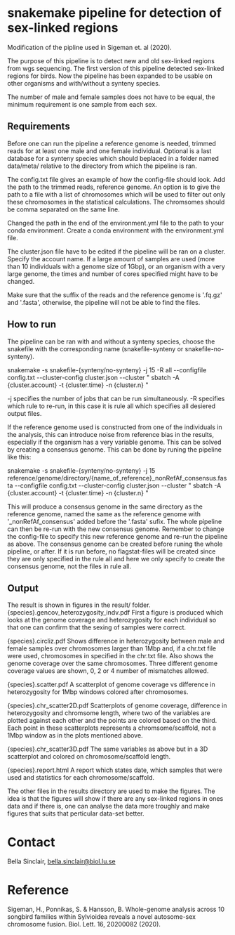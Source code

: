 # snakemake pipeline for detection of sex-linked regions

Modification of the pipline used in Sigeman et. al (2020). 

The purpose of this pipeline is to detect new and old sex-linked regions from wgs sequencing. The first version of this pipeline detected sex-linked regions for birds. Now the pipeline has been expanded to be usable on other organisms and with/without a synteny species.

The number of male and female samples does not have to be equal, the minimum requirement is one sample from each sex. 


## Requirements
Before one can run the pipeline a reference genome is needed, trimmed reads for at least one male and one female individual. 
Optional is a last database for a synteny species which should beplaced in a folder named data/meta/ relative to the directory from which the pipeline is ran. 

The config.txt file gives an example of how the config-file should look. Add the path to the trimmed reads, reference genome. An option is to give the path to a file with a list of chromosomes which will be used to filter out only these chromosomes in the statistical calculations. The chromsomes should be comma separated on the same line.

Changed the path in the end of the environment.yml file to the path to your conda environment. Create a conda environment with the environment.yml file.

The cluster.json file have to be edited if the pipeline will be ran on a cluster. Specify the account name. 
If a large amount of samples are used (more than 10 individuals with a genome size of 1Gbp), or an organism with a very large genome, the times and number of cores specified might have to be changed. 

Make sure that the suffix of the reads and the reference genome is '.fq.gz' and '.fasta', otherwise, the pipeline will not be able to find the files. 


## How to run
The pipeline can be ran with and without a synteny species, choose the snakefile with the corresponding name (snakefile-synteny or snakefile-no-synteny).

snakemake -s snakefile-{synteny/no-synteny} -j 15 -R all --configfile config.txt --cluster-config cluster.json --cluster " sbatch -A {cluster.account} -t {cluster.time} -n {cluster.n} "

-j specifies the number of jobs that can be run simultaneously.
-R specifies which rule to re-run, in this case it is rule all which specifies all desiered output files.

If the reference genome used is constructed from one of the individuals in the analysis, this can introduce noise from reference bias in the results, especially if the organism has a very variable genome. This can be solved by creating a consensus genome. This can be done by runing the pipeline like this:

snakemake -s snakefile-{synteny/no-synteny} -j 15 reference/genome/directory/{name_of_reference}_nonRefAf_consensus.fasta --configfile config.txt --cluster-config cluster.json --cluster " sbatch -A {cluster.account} -t {cluster.time} -n {cluster.n} "

This will produce a consensus genome in the same directory as the reference genome, named the same as the reference genome with '_nonRefAf_consensus' added before the '.fasta' sufix. The whole pipeline can then be re-run with the new consensus genome. Remember to change the config-file to specify this new reference genome and re-run the pipeline as above. The consensus genome can be created before runing the whole pipeline, or after. If it is run before, no flagstat-files will be created since they are only specified in the rule all and here we only specify to create the consensus genome, not the files in rule all.


## Output
The result is shown in figures in the result/ folder. 
{species}.gencov_heterozygosity_indv.pdf First a figure is produced which looks at the genome coverage and heterozygosity for each individual so that one can confirm that the sexing of samples were correct.

{species}.circliz.pdf Shows difference in heterozygosity between male and female samples over chromosomes larger than 1Mbp and, if a chr.txt file were used, chromosomes in specified in the chr.txt file. Also shows the genome coverage over the same chromosomes. Three different genome coverage values are shown, 0, 2 or 4 number of mismatches allowed.

{species}.scatter.pdf A scatterplot of genome coverage vs difference in heterozygosity for 1Mbp windows colored after chromosomes. 

{species}.chr_scatter2D.pdf Scatterplots of genome coverage, difference in heterozygosity and chromsome length, where two of the variables are plotted against each other and the points are colored based on the third. Each point in these scatterplots represents a chromsome/scaffold, not a 1Mbp window as in the plots mentioned above. 

{species}.chr_scatter3D.pdf The same variables as above but in a 3D scatterplot and colored on chromosome/scaffold length.

{species}.report.html A report which states date, which samples that were used and statistics for each chromosome/scaffold.

The other files in the results directory are used to make the figures. The idea is that the figures will show if there are any sex-linked regions in ones data and if there is, one can analyse the data more troughly and make figures that suits that perticular data-set better.

# Contact
Bella Sinclair, bella.sinclair@biol.lu.se


# Reference
Sigeman, H., Ponnikas, S. & Hansson, B. Whole-genome analysis across 10 songbird families within Sylvioidea reveals a novel autosome-sex chromosome fusion. Biol. Lett. 16, 20200082 (2020).

